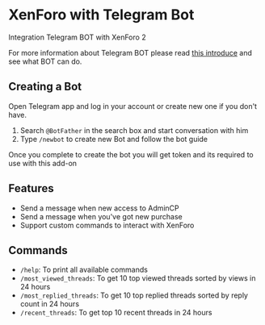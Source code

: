 # XenForo with Telegram Bot

Integration Telegram BOT with XenForo 2

For more information about Telegram BOT please read [this introduce](https://core.telegram.org/bots#1-what-can-i-do-with-bots) and see what BOT can do.

## Creating a Bot

Open Telegram app and log in your account or create new one if you don't have.

1. Search `@BotFather` in the search box and start conversation with him
2. Type `/newbot` to create new Bot and follow the bot guide

Once you complete to create the bot you will get token and its required to use with this add-on

## Features

- Send a message when new access to AdminCP
- Send a message when you've got new purchase
- Support custom commands to interact with XenForo

## Commands

- `/help`: To print all available commands
- `/most_viewed_threads`: To get 10 top viewed threads sorted by views in 24 hours
- `/most_replied_threads`:  To get 10 top replied threads sorted by reply count in 24 hours
- `/recent_threads`: To get top 10 recent threads in 24 hours
